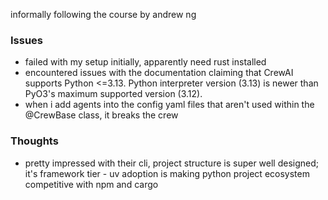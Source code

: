 informally following the course by andrew ng

### Issues

- failed with my setup initially, apparently need rust installed
- encountered issues with the documentation claiming that CrewAI supports Python <=3.13. Python interpreter version (3.13) is newer than PyO3's maximum supported version (3.12).
- when i add agents into the config yaml files that aren't used within the @CrewBase class, it breaks the crew

### Thoughts

- pretty impressed with their cli, project structure is super well designed; it's framework tier - uv adoption is making python project ecosystem competitive with npm and cargo
